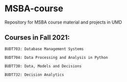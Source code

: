 # MSBA-course
Repository for MSBA course material and projects in UMD
## Courses in Fall 2021:

   `BUDT703: Database Management Systems`
  
   `BUDT704: Data Processing and Analysis in Python`
  
   `BUDT730: Data, Models and Decisions`
   
   `BUDT732: Decision Analytics`
